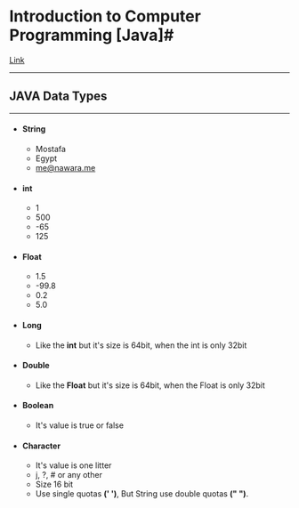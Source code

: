 # Introduction to Computer Programming [Java]#
[Link](http://codemasry.com/pro/april13/pages/overview)

----------------------------------

## JAVA Data Types
------------------

- #### String
 	- Mostafa
	- Egypt
	- me@nawara.me
- #### int
 	- 1
	- 500
	- -65
	- 125
- #### Float
	- 1.5
	- -99.8
	- 0.2
	- 5.0
- #### Long
	- Like the **int** but it's size is 64bit, when the int is only 32bit
- #### Double
	- Like the **Float** but it's size is 64bit, when the Float is only 32bit
- #### Boolean
	- It's value is true or false 
- #### Character
	- It's value is one litter 
	- j, ?, # or any other 
	- Size 16 bit
	- Use single quotas **(' ')**, But String use double quotas **(" ")**.